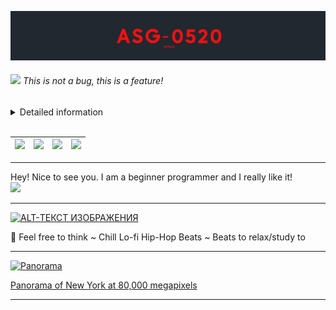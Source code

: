 <img src="https://github.com/ASG-0520/ASG-0520/blob/main/asg-00520.jpg"></br>

<h6><img src="https://slackmojis.com/emojis/8661-fast_meow_party/download" width="30"/> This is not a bug, this is a feature!</h6>

<details>
    <summary>Detailed information </summary>

        🏦City:       Saint-Petersburg
        🌎Languages:  English | Russian
        🍰Birthday:   20 may
        📞Telegramm:  @******
        📬Email:      will be soon...

</details>

<br>

|![](https://widewp.ru/images/cities/457.jpg)|![](https://lira-servis.ru/upload/iblock/266/5d71127085600a11bd687494.jpg)|![](https://vsthemes.org/uploads/posts/2018-02/1582031325_saint-petersburg-s_vsthemes_ru-51.jpg)|![](https://vsthemes.org/uploads/posts/2018-02/1582031325_saint-petersburg-s_vsthemes_ru-48.jpg)|
|-|-|-|-|

---
<!-- New posts: -->

Hey! Nice to see you.
I am a beginner programmer and I really like it!<br>
<img src="https://slackmojis.com/emojis/9845-meow_heart/download" width = 50>

---

<a href="https://www.youtube.com/watch?v=L075FL5iG_g" target="_blank"><img src="http://img.youtube.com/vi/L075FL5iG_g/0.jpg" 
alt="ALT-ТЕКСТ ИЗОБРАЖЕНИЯ" width="480" height="360" border="0" /></a>

:musical_note: Feel free to think ~ Chill Lo-fi Hip-Hop Beats ~ Beats to relax/study to

---

<a href="https://www.earthcam.net/projects/empirestatebuilding/gigapixelpanorama/2021/"><img src="https://wallbox.ru/resize/1920x1080/wallpapers/main2/201714/149176052858ea759061a2b2.23493601.jpg" width="320" 
   height="180" alt="Panorama"></a>

[Panorama of New York at 80,000 megapixels](https://www.earthcam.net/projects/empirestatebuilding/gigapixelpanorama/2021/)

---
